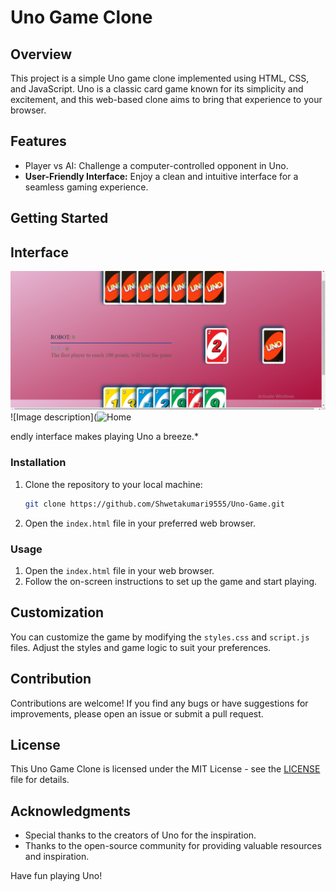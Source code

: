 # Uno Game Clone

## Overview

This project is a simple Uno game clone implemented using HTML, CSS, and JavaScript. Uno is a classic card game known for its simplicity and excitement, and this web-based clone aims to bring that experience to your browser.

## Features

- Player vs AI: Challenge a computer-controlled opponent in Uno.
- **User-Friendly Interface:** Enjoy a clean and intuitive interface for a seamless gaming experience.


## Getting Started

## Interface

![Game Interface](images/interface.png)
![Image description](![Home](https://github.com/Shwetakumari9555/Uno-Game/assets/119477006/c3faebc3-f946-4f0d-b140-a05a965b30ed)


endly interface makes playing Uno a breeze.*

### Installation

1. Clone the repository to your local machine:

   ```bash
   git clone https://github.com/Shwetakumari9555/Uno-Game.git
   ```

2. Open the `index.html` file in your preferred web browser.

### Usage

1. Open the `index.html` file in your web browser.
2. Follow the on-screen instructions to set up the game and start playing.

## Customization

You can customize the game by modifying the `styles.css` and `script.js` files. Adjust the styles and game logic to suit your preferences.

## Contribution

Contributions are welcome! If you find any bugs or have suggestions for improvements, please open an issue or submit a pull request.

## License

This Uno Game Clone is licensed under the MIT License - see the [LICENSE](LICENSE) file for details.

## Acknowledgments

- Special thanks to the creators of Uno for the inspiration.
- Thanks to the open-source community for providing valuable resources and inspiration.

Have fun playing Uno!
